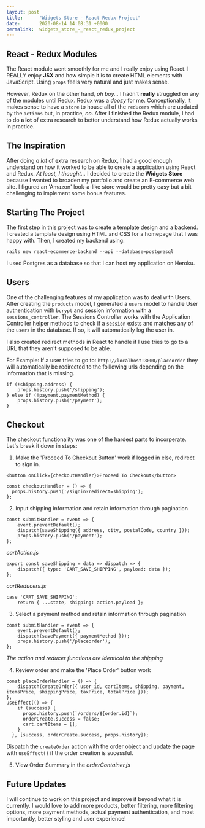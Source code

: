 ```yaml
---
layout: post
title:      "Widgets Store - React Redux Project"
date:       2020-08-14 14:08:31 +0000
permalink:  widgets_store_-_react_redux_project
---
```


## React - Redux Modules
The React module went smoothly for me and I really enjoy using React. I REALLY enjoy **JSX** and how simple it is to create HTML elements with JavaScript. Using `props` feels very natural and just makes sense. 

However, Redux on the other hand, *oh boy...* I hadn't **really** struggled on any of the modules until Redux. Redux was a *doozy*  for me. Conceptionally, it makes sense to have a `store` to house all of the `reducers` which are updated by the `actions` but, in practice, *no*. After I finished the Redux module, I had to do **a lot** of extra research to better understand how Redux actually works in practice.

## The Inspiration
After doing *a lot* of extra research on Redux, I had a good enough understand on how it worked to be able to create a application using React and Redux. *At least, I thought...* I decided to create the **Widgets Store** because I wanted to broaden my portfolio and create an E-commerce web site. I figured an 'Amazon' look-a-like store would be pretty easy but a bit challenging to implement some bonus features. 

## Starting The Project
The first step in this project was to create a template design and a backend. I created a template design using HTML and CSS for a homepage that I was happy with. Then, I created my backend using:

`rails new react-ecommerce-backend --api --database=postgresql`

I used Postgres as a database so that I can host my application on Heroku.


## Users
One of the challenging features of my application was to deal with Users. After creating the `products` model, I generated a `users` model to handle User authentication with `bcrypt` and session information with a `sessions_controller`.  The Sessions Controller works with the Application Controller helper methods to check if a `session` exists and matches any of the `users` in the database. If so, it will automatically log the user in.

I also created redirect methods in React to handle if I use tries to go to a URL that they aren't supposed to be able. 

For Example: If a user tries to go to: `http://localhost:3000/placeorder` they will automatically be redirected to the folllowing urls depending on the information that is missing.

```
if (!shipping.address) {
    props.history.push('/shipping');
} else if (!payment.paymentMethod) {
    props.history.push('/payment');
}
```

## Checkout
The checkout functionality was one of the hardest parts to incorperate. Let's break it down in steps:

1. Make the 'Proceed To Checkout Button' work if logged in else, redirect to sign in.
```
<button onClick={checkoutHandler}>Proceed To Checkout</button>
```
```
const checkoutHandler = () => {
  props.history.push('/signin?redirect=shipping');
};
```

2. Input shipping information and retain information through pagination
```
const submitHandler = event => {
    event.preventDefault();
    dispatch(saveShipping({ address, city, postalCode, country }));
    props.history.push('/payment');
};
```
*cartAction.js*
```
export const saveShipping = data => dispatch => {
    dispatch({ type: 'CART_SAVE_SHIPPING', payload: data });
};
```
*cartReducers.js*
```
case 'CART_SAVE_SHIPPING':
    return { ...state, shipping: action.payload };
```

3. Select a payment method and retain information through pagination
```
const submitHandler = event => {
    event.preventDefault();
    dispatch(savePayment({ paymentMethod }));
    props.history.push('/placeorder');
};
```
*The action and reducer functions are identical to the shipping*

4. Review order and make the 'Place Order' button work
```
const placeOrderHandler = () => {
    dispatch(createOrder({ user_id, cartItems, shipping, payment, itemsPrice, shippingPrice, taxPrice, totalPrice }));
};
useEffect(() => {
    if (success) {
      props.history.push(`/orders/${order.id}`);
      orderCreate.success = false;
      cart.cartItems = [];
    }
  }, [success, orderCreate.success, props.history]);
```
Dispatch the `createOrder` action with the order object and update the page with `useEffect()` if the order creation is sucessful.

5. View Order Summary in the *orderContainer.js*


## Future Updates
I will continue to work on this project and improve it beyond what it is currently. I would love to add more products, better filtering, more filtering options, more payment methods, actual payment authentication, and most importantly, better styling and user experience!
